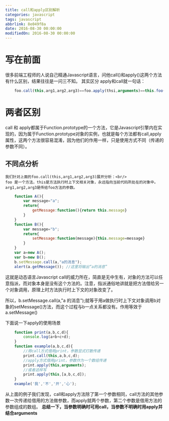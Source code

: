 ```yaml
---
title: call和apply区别解析
categories: javascript
tags: javascript
abbrlink: 8e049f8a
date: 2016-08-30 00:00:00
modifiedOn: 2016-08-30 00:00:00
---
```



# 写在前面
   很多前端工程师的人说自己精通Javascript语言，问他call()和apply()这两个方法有什么区别，结果往往是一问三不知。
    其实区分 apply和call就一句话：
```Javascript
    foo.call(this,arg1,arg2,arg3)==foo.apply(thsi,arguments)==this.foo(arg1,arg2,arg3);
```

<!--more-->

# 两者区别
> 
call 和 apply都属于Function.prototype的一个方法，它是Javascript引擎内在实现的，因为属于Function.prototype对象的实例，也就是每个方法都有call,apply属性，这两个方法很容易混淆，因为他们的作用一样，只是使用方式不同（传递的参数不同）。

## 不同点分析
    我们针对上面的foo.call(this,arg1,arg2,arg3)展开分析：<br/>
    foo 是一个方法，this是方法执行时上下文相关对象，永远指向当前代码所处在的对象中。arg1,arg2,arg3是传给foo方法的参数。
```JavaScript
    function A(){
        var message="a";
        return{
            getMessage:function(){return this.message}
        }
    }
    function B(){
        var message="b";
        return{
            setMessage:function(message){this.message=message}
        }
    }
    var a=new A();
    var b=new B();
    b.setMessage.call(a,"a的消息");
    alert(a.getMessage()); //这里将输出“a的消息”
```
这就是动态语言Javascript call的威力所在，简直是无中生有，对象的方法可以任意指派，而对象本身是没有这个方法的。注意，指派通俗地讲就是把方法借给另一个对象调用，原理上时方法执行时上下文的对象改变了。

所以，b.setMessage.call(a,"a 的消息");就等于用a做执行时上下文对象调用b对象的setMessage()方法，而这个过程与b一点关系都没有。作用等效于a.setMessage()

下面说一下apply的使用场景
```JavaScript
    function print(a,b,c,d){
        console.log(a+b+c+d);
    }
    function example(a,b,c,d){
        //用call方式借用print，参数显式打散传递
        print.call(this,a,b,c,d);
        //apply方式借用print，参数作为一个数组传递
        print.apply(this,arguments);
        //或者这样写
        print.apply(this,[a,b,c,d]);
    }
    example('我','不','开','心');
```
从上面的例子我们发现，call和apply方法除了第一个参数相同，call方法的其他参数一次传递给借用的方法做参数，而apply就两个参数，第二个参数是借用方法的参数组成的数组。 **总结一下，当参数明确时可用call，当参数不明确时用apply并结合arguments**
